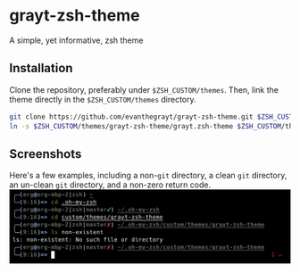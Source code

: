 # grayt-zsh-theme
A simple, yet informative, zsh theme

## Installation
Clone the repository, preferably under `$ZSH_CUSTOM/themes`. Then, link the
theme directly in the `$ZSH_CUSTOM/themes` directory.
```sh
git clone https://github.com/evanthegrayt/grayt-zsh-theme.git $ZSH_CUSTOM/themes
ln -s $ZSH_CUSTOM/themes/grayt-zsh-theme/grayt.zsh-theme $ZSH_CUSTOM/themes
```

## Screenshots
Here's a few examples, including a non-`git` directory, a clean `git` directory,
an un-clean `git` directory, and a non-zero return code.
![](resource/grayt-zsh-theme.jpg)


